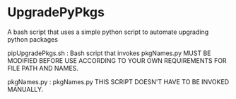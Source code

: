 # UpgradePyPkgs
A bash script that uses a simple python script to automate upgrading python packages 

pipUpgradePkgs.sh : Bash script that invokes pkgNames.py
MUST BE MODIFIED BEFORE USE ACCORDING TO YOUR OWN REQUIREMENTS FOR FILE PATH AND NAMES.

pkgNames.py : pkgNames.py <src file name> <dest file name>
THIS SCRIPT DOESN'T HAVE TO BE INVOKED MANUALLY.


